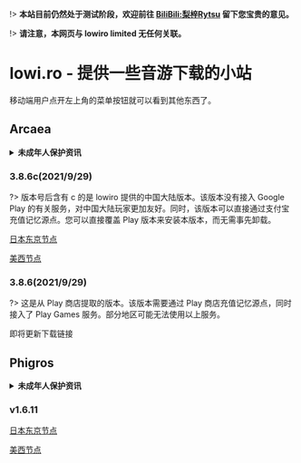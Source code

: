!> **本站目前仍然处于测试阶段，欢迎前往 [BiliBili:梨梓Rytsu](space.bilibili.com/5899551) 留下您宝贵的意见。**

!> **请注意，本网页与 lowiro limited 无任何关联。**

# lowi.ro - 提供一些音游下载的小站

移动端用户点开左上角的菜单按钮就可以看到其他东西了。


## Arcaea

<details>
<summary><b>未成年人保护资讯</b></summary>

**Arcaea 可供参考的分级认证信息如下：**

IARC（国际年龄评级联盟系统）: 3+

ESRB（美洲/娱乐软件分级委员会）: Everyone（适合所有人）

PEGI（欧洲/泛欧洲游戏信息组织）: 3

App Store 年龄分级 : 4+

</details>

### 3.8.6c(2021/9/29)

?> 版本号后含有 c 的是 lowiro 提供的中国大陆版本。该版本没有接入 Google Play 的有关服务，对中国大陆玩家更加友好。同时，该版本可以直接通过支付宝充值记忆源点。您可以直接覆盖 Play 版本来安装本版本，而无需事先卸载。

[日本东京节点](https://jp.rytsu.org/arcaea_3.8.6c.apk)

[美西节点](https://liusw.rytsu.org/arcaea_3.8.6c.apk)

### 3.8.6(2021/9/29)

?> 这是从 Play 商店提取的版本。该版本需要通过 Play 商店充值记忆源点，同时接入了 Play Games 服务。部分地区可能无法使用以上服务。

即将更新下载链接

## Phigros

<details>
<summary><b>未成年人保护资讯</b></summary>

**Phigros 可供参考的分级认证信息如下：**

IARC（国际年龄评级联盟系统）: 12+

ESRB（美洲/娱乐软件分级委员会）: Teen（青少年）

PEGI（欧洲/泛欧洲游戏信息组织）: 12

App Store 年龄分级 : 12+

</details>

### v1.6.11

[日本东京节点](https://jp.rytsu.org/phigros_v1.6.11.apk)

[美西节点](https://liusw.rytsu.org/phigros_v1.6.11.apk)

